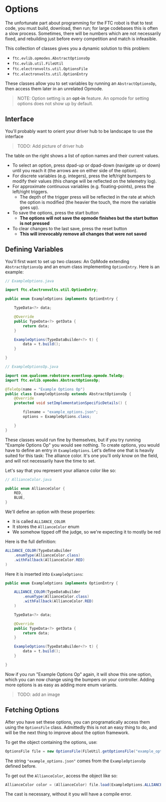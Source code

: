 # Options

The unfortunate part about programming for the FTC robot is that to test code, you must build, download, then run; for large codebases this is often a slow process. Sometimes, there will be numbers which are not necessarily fixed, and rebuilding just before every competition and match is infeasible.

This collection of classes gives you a dynamic solution to this problem:
* `ftc.evlib.opmodes.AbstractOptionsOp`
* `ftc.evlib.util.FileUtil`
* `ftc.electronvolts.util.OptionsFile`
* `ftc.electronvolts.util.OptionEntry`

These classes allow you to set variables by running an `AbstractOptionsOp`, then access them later in an unrelated Opmode.

>NOTE: Option setting is an **opt-in** feature. An opmode for setting options does not show up by default.

## Interface

You'll probably want to orient your driver hub to be landscape to use the interface

>TODO: Add picture of driver hub

The table on the right shows a list of option names and their current values.

* To select an option, press dpad-up or dpad-down (navigate up or down) until you reach it (the arrows are on either side of the option).
* For discrete variables (e.g. integers), press the left/right bumpers to modify their values (this change will be reflected on the telemetry log).
* For approximate continuous variables (e.g. floating-points), press the left/right triggers.
    * The depth of the trigger press will be reflected in the rate at which the option is modified (the heavier the touch, the more the variable goes up).
* To save the options, press the start button
    * **The options will not save the opmode finishes but the start button is not pressed**
* To clear changes to the last save, press the reset button
    * **This will irrevocably remove all changes that were not saved**

## Defining Variables

You'll first want to set up two classes: An OpMode extending `AbstractOptionsOp` and an enum class implementing `OptionEntry`. Here is an example:

```java
// ExampleOptions.java

import ftc.electronvolts.util.OptionEntry;

public enum ExampleOptions implements OptionEntry {

    TypeData<?> data;

    @Override
    public TypeData<?> getData {
        return data;
    }

    ExampleOptions(TypeDataBuilder<?> t) {
        data = t.build();
    }

}

// ExampleOptionsOp.java

import com.qualcomm.robotcore.eventloop.opmode.TeleOp;
import ftc.evlib.opmodes.AbstractOptionsOp;

@TeleOp(name = "Example Options Op")
public class ExampleOptionsOp extends AbstractOptionsOp {
    @Override
    protected void setImplementationSpecificDetails() {

        filename = "example_options.json";
        options = ExampleOptions.class;

    }
}
```

These classes would run fine by themselves, but if you try running "Example Options Op" you would see nothing. To create options, you would have to define an entry in `ExampleOptions`. Let's define one that is heavily suited for this task: The alliance color. It's one you'll only know on the field, and will not necessarily have the time to set.

Let's say that you represent your alliance color like so:

```java
// AllianceColor.java

public enum AllianceColor {
    RED,
    BLUE,
}
```

We'll define an option with these properties:
* It is called `ALLIANCE_COLOR`
* It stores the `AllianceColor` enum
* We somehow tipped off the judge, so we're expecting it to mostly be red

Here is the full definition:
```java
ALLIANCE_COLOR(TypeDataBuilder
    .enumType(AllianceColor.class)
    .withFallback(AllianceColor.RED)
)
```

Here it is inserted into `ExampleOptions`:
```java
public enum ExampleOptions implements OptionEntry {

    ALLIANCE_COLOR(TypeDataBuilder
        .enumType(AllianceColor.class)
        .withFallback(AllianceColor.RED)
    )

    TypeData<?> data;

    @Override
    public TypeData<?> getData {
        return data;
    }

    ExampleOptions(TypeDataBuilder<?> t) {
        data = t.build();
    }

}
```

Now if you run "Example Options Op" again, it will show this one option, which you can now change using the bumpers on your controller. Adding more options is as easy as adding more enum variants.

>TODO: add an image

## Fetching Options

After you have set these options, you can programatically access them using the `OptionsFile` class. Admittedly this is not an easy thing to do, and will be the next thing to improve about the option framework.

To get the object containing the options, use:
```java
OptionsFile file = new OptionsFile(FileUtil.getOptionsFile("example_options.json"));
```
The string `"example_options.json"` comes from the `ExampleOptionsOp` defined before.

To get out the `AllianceColor`, access the object like so:
```java
AllianceColor color = (AllianceColor) file.load(ExampleOptions.ALLIANCE_COLOR);
```
The cast is necessary, without it you will have a compile error.
